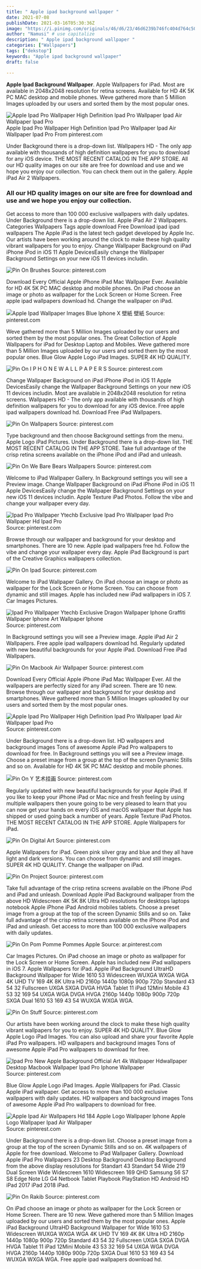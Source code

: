 ```yaml
---
title: " Apple ipad background wallpaper "
date: 2021-07-08
publishDate: 2021-03-16T05:30:36Z
image: "https://i.pinimg.com/originals/46/d6/23/46d6239b746fc404d764c50d53b28169.png"
author: "Namusi" # use capitalize
description: " Apple ipad background wallpaper "
categories: ["Wallpapers"]
tags: ["dekstop"]
keywords: "Apple ipad background wallpaper"
draft: false

---
```



**Apple Ipad Background Wallpaper**. Apple Wallpapers for iPad. Most are available in 2048x2048 resolution for retina screens. Available for HD 4K 5K PC MAC desktop and mobile phones. Weve gathered more than 5 Million Images uploaded by our users and sorted them by the most popular ones.

![Apple Ipad Pro Wallpaper High Definition Ipad Pro Wallpaper Ipad Air Wallpaper Ipad Pro](https://i.pinimg.com/originals/ab/5f/cb/ab5fcb83b4c30d575936f2388711dc77.jpg "Apple Ipad Pro Wallpaper High Definition Ipad Pro Wallpaper Ipad Air Wallpaper Ipad Pro")
Apple Ipad Pro Wallpaper High Definition Ipad Pro Wallpaper Ipad Air Wallpaper Ipad Pro From pinterest.com


Under Background there is a drop-down list. Wallpapers HD - The only app available with thousands of high definition wallpapers for you to download for any iOS device. THE MOST RECENT CATALOG IN THE APP STORE. All our HD quality images on our site are free for download and use and we hope you enjoy our collection. You can check them out in the gallery. Apple iPad Air 2 Wallpapers.

### All our HD quality images on our site are free for download and use and we hope you enjoy our collection.

Get access to more than 100 000 exclusive wallpapers with daily updates. Under Background there is a drop-down list. Apple iPad Air 2 Wallpapers. Categories Wallpapers Tags apple download Free Download ipad ipad wallpapers The Apple iPad is the latest tech gadget developed by Apple Inc. Our artists have been working around the clock to make these high quality vibrant wallpapers for you to enjoy. Change Wallpaper Background on iPad iPhone iPod in iOS 11 Apple DevicesEasily change the Wallpaper Background Settings on your new iOS 11 devices includin.


![Pin On Brushes](https://i.pinimg.com/originals/44/30/9b/44309b0114bc6307bef73c1b88d12ad6.jpg "Pin On Brushes")
Source: pinterest.com

Download Every Official Apple iPhone iPad Mac Wallpaper Ever. Available for HD 4K 5K PC MAC desktop and mobile phones. On iPad choose an image or photo as wallpaper for the Lock Screen or Home Screen. Free apple ipad wallpapers download hd. Change the wallpaper on iPad.

![Apple Ipad Wallpaper Images Blue Iphone X 壁紙 壁紙](https://i.pinimg.com/originals/d9/08/86/d90886990fbff8d58d462d279f29bf72.jpg "Apple Ipad Wallpaper Images Blue Iphone X 壁紙 壁紙")
Source: pinterest.com

Weve gathered more than 5 Million Images uploaded by our users and sorted them by the most popular ones. The Great Collection of Apple Wallpapers for iPad for Desktop Laptop and Mobiles. Weve gathered more than 5 Million Images uploaded by our users and sorted them by the most popular ones. Blue Glow Apple Logo iPad Images. SUPER 4K HD QUALITY.

![Pin On I P H O N E W A L L P A P E R S](https://i.pinimg.com/originals/03/e5/d9/03e5d9d172878c3667942982e479330b.jpg "Pin On I P H O N E W A L L P A P E R S")
Source: pinterest.com

Change Wallpaper Background on iPad iPhone iPod in iOS 11 Apple DevicesEasily change the Wallpaper Background Settings on your new iOS 11 devices includin. Most are available in 2048x2048 resolution for retina screens. Wallpapers HD - The only app available with thousands of high definition wallpapers for you to download for any iOS device. Free apple ipad wallpapers download hd. Download Free iPad Wallpapers.

![Pin On Wallpapers](https://i.pinimg.com/originals/19/14/3e/19143e22092639a1c093c90841ceb554.png "Pin On Wallpapers")
Source: pinterest.com

Type background and then choose Background settings from the menu. Apple Logo iPad Pictures. Under Background there is a drop-down list. THE MOST RECENT CATALOG IN THE APP STORE. Take full advantage of the crisp retina screens available on the iPhone iPod and iPad and unleash.

![Pin On We Bare Bears Wallpapers](https://i.pinimg.com/originals/82/48/32/82483277e6881f0ed4b025877d571f48.jpg "Pin On We Bare Bears Wallpapers")
Source: pinterest.com

Welcome to iPad Wallpaper Gallery. In Background settings you will see a Preview image. Change Wallpaper Background on iPad iPhone iPod in iOS 11 Apple DevicesEasily change the Wallpaper Background Settings on your new iOS 11 devices includin. Apple Texture iPad Photos. Follow the vibe and change your wallpaper every day.

![Ipad Pro Wallpaper Ytechb Exclusive Ipad Pro Wallpaper Ipad Pro Wallpaper Hd Ipad Pro](https://i.pinimg.com/originals/25/89/d5/2589d5379123b722a62168d4def4e373.png "Ipad Pro Wallpaper Ytechb Exclusive Ipad Pro Wallpaper Ipad Pro Wallpaper Hd Ipad Pro")
Source: pinterest.com

Browse through our wallpaper and background for your desktop and smartphones. There are 10 new. Apple ipad wallpapers free hd. Follow the vibe and change your wallpaper every day. Apple iPad Background is part of the Creative Graphics wallpapers collection.

![Pin On Ipad](https://i.pinimg.com/originals/2e/2b/ea/2e2bead72a789f1ee24221a26ddb9161.png "Pin On Ipad")
Source: pinterest.com

Welcome to iPad Wallpaper Gallery. On iPad choose an image or photo as wallpaper for the Lock Screen or Home Screen. You can choose from dynamic and still images. Apple has included new iPad wallpapers in iOS 7. Car Images Pictures.

![Ipad Pro Wallpaper Ytechb Exclusive Dragon Wallpaper Iphone Graffiti Wallpaper Iphone Art Wallpaper Iphone](https://i.pinimg.com/originals/29/2b/01/292b01897fd64f6eb18666ce27bc9f22.png "Ipad Pro Wallpaper Ytechb Exclusive Dragon Wallpaper Iphone Graffiti Wallpaper Iphone Art Wallpaper Iphone")
Source: pinterest.com

In Background settings you will see a Preview image. Apple iPad Air 2 Wallpapers. Free apple ipad wallpapers download hd. Regularly updated with new beautiful backgrounds for your Apple iPad. Download Free iPad Wallpapers.

![Pin On Macbook Air Wallpaper](https://i.pinimg.com/originals/06/47/19/064719a196b6f21cbaa660f0cd2f3bc7.jpg "Pin On Macbook Air Wallpaper")
Source: pinterest.com

Download Every Official Apple iPhone iPad Mac Wallpaper Ever. All the wallpapers are perfectly sized for any iPad screen. There are 10 new. Browse through our wallpaper and background for your desktop and smartphones. Weve gathered more than 5 Million Images uploaded by our users and sorted them by the most popular ones.

![Apple Ipad Pro Wallpaper High Definition Ipad Pro Wallpaper Ipad Air Wallpaper Ipad Pro](https://i.pinimg.com/originals/ab/5f/cb/ab5fcb83b4c30d575936f2388711dc77.jpg "Apple Ipad Pro Wallpaper High Definition Ipad Pro Wallpaper Ipad Air Wallpaper Ipad Pro")
Source: pinterest.com

Under Background there is a drop-down list. HD wallpapers and background images Tons of awesome Apple iPad Pro wallpapers to download for free. In Background settings you will see a Preview image. Choose a preset image from a group at the top of the screen Dynamic Stills and so on. Available for HD 4K 5K PC MAC desktop and mobile phones.

![Pin On Y 艺术挂画](https://i.pinimg.com/originals/d3/72/b6/d372b66bb3ae011c60532e8b03144e6a.png "Pin On Y 艺术挂画")
Source: pinterest.com

Regularly updated with new beautiful backgrounds for your Apple iPad. If you like to keep your iPhone iPad or Mac nice and fresh feeling by using multiple wallpapers then youre going to be very pleased to learn that you can now get your hands on every iOS and macOS wallpaper that Apple has shipped or used going back a number of years. Apple Texture iPad Photos. THE MOST RECENT CATALOG IN THE APP STORE. Apple Wallpapers for iPad.

![Pin On Digital Art](https://i.pinimg.com/474x/fd/50/30/fd5030e1fddab8f9482c20d3a5e3886f.jpg "Pin On Digital Art")
Source: pinterest.com

Apple Wallpapers for iPad. Green pink silver gray and blue and they all have light and dark versions. You can choose from dynamic and still images. SUPER 4K HD QUALITY. Change the wallpaper on iPad.

![Pin On Project](https://i.pinimg.com/originals/05/46/0b/05460b4a815cb4f260dbe8d8d52d7b13.jpg "Pin On Project")
Source: pinterest.com

Take full advantage of the crisp retina screens available on the iPhone iPod and iPad and unleash. Download Apple iPad Background wallpaper from the above HD Widescreen 4K 5K 8K Ultra HD resolutions for desktops laptops notebook Apple iPhone iPad Android mobiles tablets. Choose a preset image from a group at the top of the screen Dynamic Stills and so on. Take full advantage of the crisp retina screens available on the iPhone iPod and iPad and unleash. Get access to more than 100 000 exclusive wallpapers with daily updates.

![Pin On Pom Pomme Pommes Apple](https://i.pinimg.com/originals/0a/30/08/0a3008934d2e9a4b1855bbffbb0ad12f.jpg "Pin On Pom Pomme Pommes Apple")
Source: ar.pinterest.com

Car Images Pictures. On iPad choose an image or photo as wallpaper for the Lock Screen or Home Screen. Apple has included new iPad wallpapers in iOS 7. Apple Wallpapers for iPad. Apple iPad Background UltraHD Background Wallpaper for Wide 1610 53 Widescreen WUXGA WXGA WGA 4K UHD TV 169 4K 8K Ultra HD 2160p 1440p 1080p 900p 720p Standard 43 54 32 Fullscreen UXGA SXGA DVGA HVGA Tablet 11 iPad 12Mini Mobile 43 53 32 169 54 UXGA WGA DVGA HVGA 2160p 1440p 1080p 900p 720p SXGA Dual 1610 53 169 43 54 WUXGA WXGA WGA.

![Pin On Stuff](https://i.pinimg.com/originals/b7/ee/be/b7eebec3346976080b82e5b3d29e2de9.jpg "Pin On Stuff")
Source: pinterest.com

Our artists have been working around the clock to make these high quality vibrant wallpapers for you to enjoy. SUPER 4K HD QUALITY. Blue Glow Apple Logo iPad Images. You can also upload and share your favorite Apple iPad Pro wallpapers. HD wallpapers and background images Tons of awesome Apple iPad Pro wallpapers to download for free.

![Ipad Pro New Apple Background Official Art 4k Wallpaper Hdwallpaper Desktop Macbook Wallpaper Ipad Pro Iphone Wallpaper](https://i.pinimg.com/originals/f9/19/2f/f9192ff20676909007f6ea970ceb1fa1.jpg "Ipad Pro New Apple Background Official Art 4k Wallpaper Hdwallpaper Desktop Macbook Wallpaper Ipad Pro Iphone Wallpaper")
Source: pinterest.com

Blue Glow Apple Logo iPad Images. Apple Wallpapers for iPad. Classic Apple iPad wallpaper. Get access to more than 100 000 exclusive wallpapers with daily updates. HD wallpapers and background images Tons of awesome Apple iPad Pro wallpapers to download for free.

![Apple Ipad Air Wallpapers Hd 184 Apple Logo Wallpaper Iphone Apple Logo Wallpaper Ipad Air Wallpaper](https://i.pinimg.com/originals/bc/ca/c0/bccac0aaf1fbfa825c75ee58f3d8238e.jpg "Apple Ipad Air Wallpapers Hd 184 Apple Logo Wallpaper Iphone Apple Logo Wallpaper Ipad Air Wallpaper")
Source: pinterest.com

Under Background there is a drop-down list. Choose a preset image from a group at the top of the screen Dynamic Stills and so on. 4K wallpapers of Apple for free download. Welcome to iPad Wallpaper Gallery. Download Apple iPad Pro Wallpapers 23 Desktop Background Desktop Background from the above display resolutions for Standart 43 Standart 54 Wide 219 Dual Screen Wide Widescreen 1610 Widescreen 169 QHD Samsung S6 S7 S8 Edge Note LG G4 Netbook Tablet Playbook PlayStation HD Android HD iPad 2017 iPad 2018 iPad.

![Pin On Rakib](https://i.pinimg.com/originals/46/d6/23/46d6239b746fc404d764c50d53b28169.png "Pin On Rakib")
Source: pinterest.com

On iPad choose an image or photo as wallpaper for the Lock Screen or Home Screen. There are 10 new. Weve gathered more than 5 Million Images uploaded by our users and sorted them by the most popular ones. Apple iPad Background UltraHD Background Wallpaper for Wide 1610 53 Widescreen WUXGA WXGA WGA 4K UHD TV 169 4K 8K Ultra HD 2160p 1440p 1080p 900p 720p Standard 43 54 32 Fullscreen UXGA SXGA DVGA HVGA Tablet 11 iPad 12Mini Mobile 43 53 32 169 54 UXGA WGA DVGA HVGA 2160p 1440p 1080p 900p 720p SXGA Dual 1610 53 169 43 54 WUXGA WXGA WGA. Free apple ipad wallpapers download hd.

